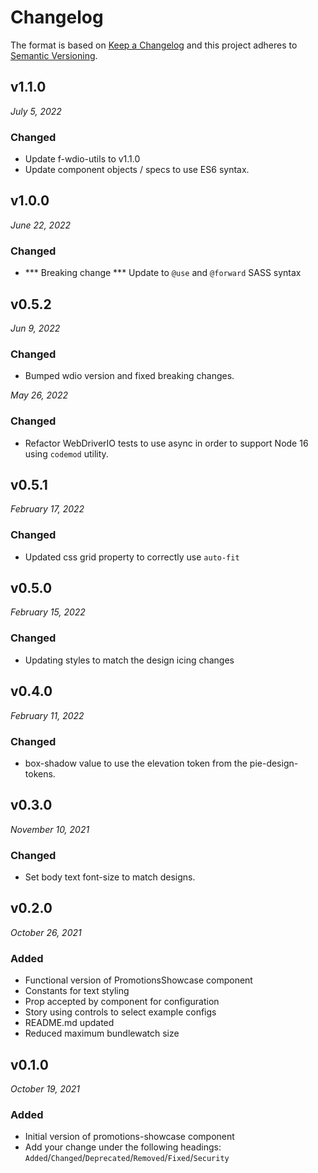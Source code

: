 # Changelog

The format is based on [Keep a Changelog](http://keepachangelog.com/en/1.0.0/)
and this project adheres to [Semantic Versioning](http://semver.org/spec/v2.0.0.html).

v1.1.0
------------------------------
*July 5, 2022*

### Changed
- Update f-wdio-utils to v1.1.0
- Update component objects / specs to use ES6 syntax.


v1.0.0
-----------------------------
*June 22, 2022*

### Changed
- *** Breaking change *** Update to `@use` and `@forward` SASS syntax


v0.5.2
------------------------------
*Jun 9, 2022*

### Changed
- Bumped wdio version and fixed breaking changes.

*May 26, 2022*

### Changed
- Refactor WebDriverIO tests to use async in order to support Node 16 using `codemod` utility.


v0.5.1
------------------------------
*February 17, 2022*

### Changed
- Updated css grid property to correctly use `auto-fit`


v0.5.0
------------------------------
*February 15, 2022*

### Changed
- Updating styles to match the design icing changes


v0.4.0
------------------------------
*February 11, 2022*

### Changed
- box-shadow value to use the elevation token from the pie-design-tokens.


v0.3.0
------------------------------
*November 10, 2021*

### Changed
- Set body text font-size to match designs.


v0.2.0
------------------------------
*October 26, 2021*

### Added
- Functional version of PromotionsShowcase component
- Constants for text styling
- Prop accepted by component for configuration
- Story using controls to select example configs
- README.md updated
- Reduced maximum bundlewatch size


v0.1.0
------------------------------
*October 19, 2021*

### Added
- Initial version of promotions-showcase component
- Add your change under the following headings: `Added`/`Changed`/`Deprecated`/`Removed`/`Fixed`/`Security`
